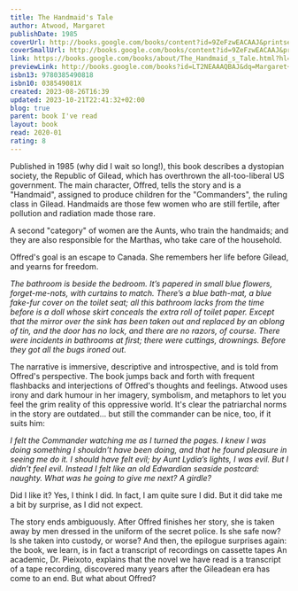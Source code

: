 ```yaml
---
title: The Handmaid's Tale
author: Atwood, Margaret
publishDate: 1985
coverUrl: http://books.google.com/books/content?id=9ZeFzwEACAAJ&printsec=frontcover&img=1&zoom=1&source=gbs_api
coverSmallUrl: http://books.google.com/books/content?id=9ZeFzwEACAAJ&printsec=frontcover&img=1&zoom=5&source=gbs_api
link: https://books.google.com/books/about/The_Handmaid_s_Tale.html?hl=&id=LT2NEAAAQBAJ
previewLink: http://books.google.com/books?id=LT2NEAAAQBAJ&dq=Margaret+Atwood,+The+Handmaid%27s+Tale&hl=&as_pt=BOOKS&cd=10&source=gbs_api
isbn13: 9780385490818
isbn10: 038549081X
created: 2023-08-26T16:39
updated: 2023-10-21T22:41:32+02:00
blog: true
parent: book I've read
layout: book
read: 2020-01
rating: 8
---
```

  
Published in 1985 (why did I wait so long!), this book describes a dystopian society, the Republic of Gilead, which has overthrown the all-too-liberal US government. The main character, Offred, tells the story and is a "Handmaid", assigned to produce children for the "Commanders", the ruling class in Gilead. Handmaids are those few women who are still fertile, after pollution and radiation made those rare.  
  
A second "category" of women are the Aunts, who train the handmaids; and they are also responsible for the Marthas, who take care of the household.    
  
Offred's goal is an escape to Canada. She remembers her life before Gilead, and yearns for freedom.   
  
_The bathroom is beside the bedroom. It’s papered in small blue flowers, forget-me-nots, with curtains to match. There’s a blue bath-mat, a blue fake-fur cover on the toilet seat; all this bathroom lacks from the time before is a doll whose skirt conceals the extra roll of toilet paper. Except that the mirror over the sink has been taken out and replaced by an oblong of tin, and the door has no lock, and there are no razors, of course. There were incidents in bathrooms at first; there were cuttings, drownings. Before they got all the bugs ironed out._  
  
  
  
The narrative is immersive, descriptive and introspective, and is told from Offred's perspective. The book jumps back and forth with frequent flashbacks and interjections of Offred's thoughts and feelings. Atwood uses irony and dark humour in her imagery, symbolism, and metaphors to let you feel the grim reality of this oppressive world. It's clear the patriarchal norms in the story are outdated... but still the commander can be nice, too, if it suits him:  
  
_I felt the Commander watching me as I turned the pages. I knew I was doing something I shouldn’t have been doing, and that he found pleasure in seeing me do it. I should have felt evil; by Aunt Lydia’s lights, I was evil. But I didn’t feel evil. Instead I felt like an old Edwardian seaside postcard: naughty. What was he going to give me next? A girdle?_  
  
Did I like it?  Yes, I think I did.  In fact, I am quite sure I did.  But it did take me a bit by surprise, as I did not expect.   
  
The story ends ambiguously. After Offred finishes her story, she is taken away by men dressed in the uniform of the secret police. Is she safe now?  Is she taken into custody, or worse? And then, the epilogue surprises again: the book, we learn, is in fact a transcript of recordings on cassette tapes An academic, Dr. Pieixoto, explains that the novel we have read is a transcript of a tape recording, discovered many years after the Gileadean era has come to an end. But what about Offred?  
